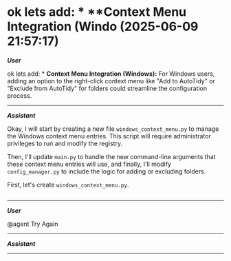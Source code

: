 <!-- Generated by SpecStory -->

# ok lets add: *   **Context Menu Integration (Windo (2025-06-09 21:57:17)

_**User**_

ok lets add: *   **Context Menu Integration (Windows):** For Windows users, adding an option to the right-click context menu like "Add to AutoTidy" or "Exclude from AutoTidy" for folders could streamline the configuration process.

---

_**Assistant**_

Okay, I will start by creating a new file `windows_context_menu.py` to manage the Windows context menu entries. This script will require administrator privileges to run and modify the registry.

Then, I'll update `main.py` to handle the new command-line arguments that these context menu entries will use, and finally, I'll modify `config_manager.py` to include the logic for adding or excluding folders.

First, let's create `windows_context_menu.py`.
 
````

````


---

_**User**_

@agent Try Again

---

_**Assistant**_



---

